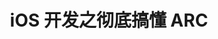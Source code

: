 ---
layout: post
title: iOS 开发之彻底搞懂 ARC
categories: iOS
description: 一次搞定 ARC
keywords: oc, gcd
--- 